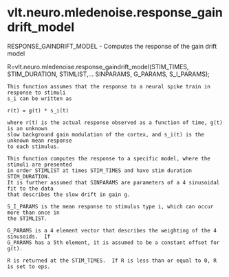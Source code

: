 # vlt.neuro.mledenoise.response_gaindrift_model

  RESPONSE_GAINDRIFT_MODEL - Computes the response of the gain drift model
 
   R=vlt.neuro.mledenoise.response_gaindrift_model(STIM_TIMES, STIM_DURATION, STIMLIST,...
       SINPARAMS, G_PARAMS, S_I_PARAMS);
 
    This function assumes that the response to a neural spike train in response to stimuli
    s_i can be written as
 
    r(t) = g(t) * s_i(t)
 
    where r(t) is the actual response observed as a function of time, g(t) is an unknown
    slow background gain modulation of the cortex, and s_i(t) is the unknown mean response
    to each stimulus.
 
    This function computes the response to a specific model, where the stimuli are presented
    in order STIMLIST at times STIM_TIMES and have stim duration STIM_DURATION. 
    It is further assumed that SINPARAMS are parameters of a 4 sinusoidal fit to the data
    that describes the slow drift in gain g. 
 
    S_I_PARAMS is the mean response to stimulus type i, which can occur more than once in
    the STIMLIST.
 
    G_PARAMS is a 4 element vector that describes the weighting of the 4 sinusoids.  If 
    G_PARAMS has a 5th element, it is assumed to be a constant offset for g(t).
 
    R is returned at the STIM_TIMES.  If R is less than or equal to 0, R is set to eps.
